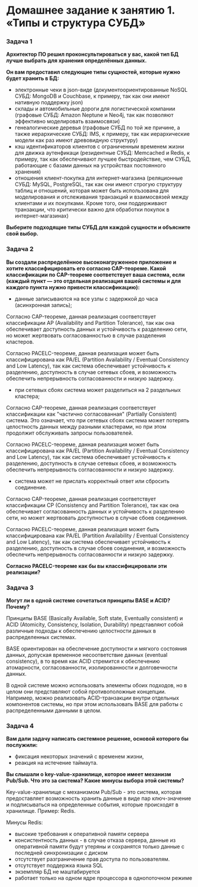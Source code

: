 # Домашнее задание к занятию 1. «Типы и структура СУБД»

### Задача 1

**Архитектор ПО решил проконсультироваться у вас, какой тип БД лучше выбрать для хранения определённых данных.**

**Он вам предоставил следующие типы сущностей, которые нужно будет хранить в БД:**

* электронные чеки в json-виде (документоориентированные NoSQL СУБД: MongoDB и Couchbase, к примеру, так как они имеют нативную поддержку json)
* склады и автомобильные дороги для логистической компании (графовые СУБД: Amazon Neptune и Neo4j, так как позволяют эффективно моделировать взаимосвязи)
* генеалогические деревья (графовые СУБД по той же причине, а также иерархические СУБД: IMS, к примеру, так как иерархические модели как раз имеют древовидную структуру)
* кэш идентификаторов клиентов с ограниченным временем жизни для движка аутенфикаци (резидентные СУБД: Memcached и Redis, к примеру, так как обеспечивают лучшее быстродействие, чем СУБД, работающие с базами данных на устройствах постоянного хранения)
* отношения клиент-покупка для интернет-магазина (реляционные СУБД: MySQL, PostgreSQL, так как они имеют строгую структуру таблиц и отношений, которая может быть использована для моделирования и отслеживания транзакций и взаимосвязей между клиентами и их покупками. Кроме того, они поддерживают транзакции, что критически важно для обработки покупок в интернет-магазинах)

**Выберите подходящие типы СУБД для каждой сущности и объясните свой выбор.**

### Задача 2

**Вы создали распределённое высоконагруженное приложение и хотите классифицировать его согласно CAP-теореме. Какой классификации по CAP-теореме соответствует ваша система, если (каждый пункт — это отдельная реализация вашей системы и для каждого пункта нужно привести классификацию):**

* данные записываются на все узлы с задержкой до часа (асинхронная запись);

Согласно CAP-теореме, данная реализация соответствует классификации AP (Availability and Partition Tolerance), так как она обеспечивает доступность данных и устойчивость к разделению сети, но может жертвовать согласованностью в случае разделения кластеров.

Согласно PACELC-теореме, данная реализация может быть классифицирована как PA/EL (Partition Availability / Eventual Consistency and Low Latency), так как система обеспечивает устойчивость к разделению, доступность в случае сетевых сбоев, и возможность обеспечить непрерывность согласованности и низкую задержку.

* при сетевых сбоях система может разделиться на 2 раздельных кластера;

Согласно CAP-теореме, данная реализация соответствует классификации как "частично согласованная" (Partially Consistent) система. Это означает, что при сетевых сбоях система может потерять целостность данных между разными кластерами, но при этом продолжит обслуживать запросы пользователей.

Согласно PACELC-теореме, данная реализация может быть классифицирована как PA/EL (Partition Availability / Eventual Consistency and Low Latency), так как система обеспечивает устойчивость к разделению, доступность в случае сетевых сбоев, и возможность обеспечить непрерывность согласованности и низкую задержку.

* система может не прислать корректный ответ или сбросить соединение.

Согласно CAP-теореме, данная реализация соответствует классификации CP (Consistency and Partition Tolerance), так как она обеспечивает согласованность данных и устойчивость к разделению сети, но может жертвовать доступностью в случае сбоев соединения.

Согласно PACELC-теореме, данная реализация может быть классифицирована как PA/EL (Partition Availability / Eventual Consistency and Low Latency), так как система обеспечивает устойчивость к разделению, доступность в случае сбоев соединения, и возможность обеспечить непрерывность согласованности и низкую задержку.

**Согласно PACELC-теореме как бы вы классифицировали эти реализации?**

### Задача 3

**Могут ли в одной системе сочетаться принципы BASE и ACID? Почему?**

Принципы BASE (Basically Available, Soft state, Eventually consistent) и ACID (Atomicity, Consistency, Isolation, Durability) представляют собой различные подходы к обеспечению целостности данных в распределенных системах. 

BASE ориентирован на обеспечение доступности и мягкого состояния данных, допуская временное несоответствие данных (eventual consistency), в то время как ACID стремится к обеспечению атомарности, согласованности, изолированности и долговечности данных.

В одной системе можно использовать элементы обоих подходов, но в целом они представляют собой противоположные концепции. Например, можно реализовать ACID-транзакции внутри отдельных компонентов системы, но при этом использовать BASE для работы с распределенными данными в целом.

### Задача 4

**Вам дали задачу написать системное решение, основой которого бы послужили:**

* фиксация некоторых значений с временем жизни,
* реакция на истечение таймаута.

**Вы слышали о key-value-хранилище, которое имеет механизм Pub/Sub. Что это за система? Какие минусы выбора этой системы?**

Key-value-хранилище с механизмом Pub/Sub - это система, которая предоставляет возможность хранить данные в виде пар ключ-значение и подписываться на определенные события, которые происходят в хранилище. Пример: Redis. 

Минусы Redis:

* высокие требования к оперативной памяти сервера
* консистентность данных - в случае отказа сервера, данные из оперативной памяти будут утеряны и сохранятся только данные 
с последней синхронизации с диском
* отсутствует разграничение прав доступа по пользователям.
* отсутствует поддержка языка SQL
* экземпляр БД не маштабируется
* работает только на одном ядре процессора в однопоточном режиме